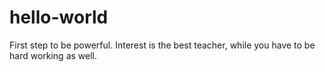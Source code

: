 # hello-world
First step to be powerful.
Interest is the best teacher, while you have to be hard working as well.

